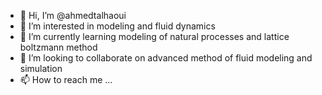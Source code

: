 - 👋 Hi, I’m @ahmedtalhaoui
- 👀 I’m interested in modeling and fluid dynamics
- 🌱 I’m currently learning modeling of natural processes and lattice boltzmann method 
- 💞️ I’m looking to collaborate on advanced method of fluid modeling and simulation 
- 📫 How to reach me ...

<!---
ahmedtalhaoui/ahmedtalhaoui is a ✨ special ✨ repository because its `README.md` (this file) appears on your GitHub profile.
You can click the Preview link to take a look at your changes.
--->
